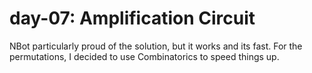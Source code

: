 # day-07: Amplification Circuit

NBot particularly proud of the solution, but it works and its fast. For 
the permutations, I decided to use Combinatorics to speed things up.
